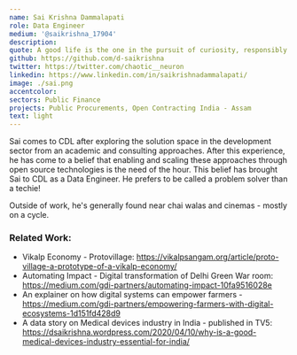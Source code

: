 ```yaml
---
name: Sai Krishna Dammalapati
role: Data Engineer
medium: '@saikrishna_17904'
description:
quote: A good life is the one in the pursuit of curiosity, responsibly.
github: https://github.com/d-saikrishna
twitter: https://twitter.com/chaotic__neuron
linkedin: https://www.linkedin.com/in/saikrishnadammalapati/
image: ./sai.png
accentcolor:
sectors: Public Finance
projects: Public Procurements, Open Contracting India - Assam
text: light
---
```


Sai comes to CDL after exploring the solution space in the development sector from an academic and consulting approaches. After this experience, he has come to a belief that enabling and scaling these approaches through open source technologies is the need of the hour. This belief has brought Sai to CDL as a Data Engineer. He prefers to be called a problem solver than a techie! 

Outside of work, he's generally found near chai walas and cinemas - mostly on a cycle.

### Related Work:

- Vikalp Economy - Protovillage: https://vikalpsangam.org/article/proto-village-a-prototype-of-a-vikalp-economy/
- Automating Impact - Digital transformation of Delhi Green War room: https://medium.com/gdi-partners/automating-impact-10fa9516028e
- An explainer on how digital systems can empower farmers - https://medium.com/gdi-partners/empowering-farmers-with-digital-ecosystems-1d151fd428d9
- A data story on Medical devices industry in India - published in TV5: https://dsaikrishna.wordpress.com/2020/04/10/why-is-a-good-medical-devices-industry-essential-for-india/

